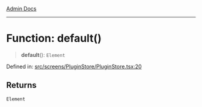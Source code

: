 [Admin Docs](/)

---

# Function: default()

> **default**(): `Element`

Defined in: [src/screens/PluginStore/PluginStore.tsx:20](https://github.com/PalisadoesFoundation/talawa-admin/blob/main/src/screens/PluginStore/PluginStore.tsx#L20)

## Returns

`Element`
